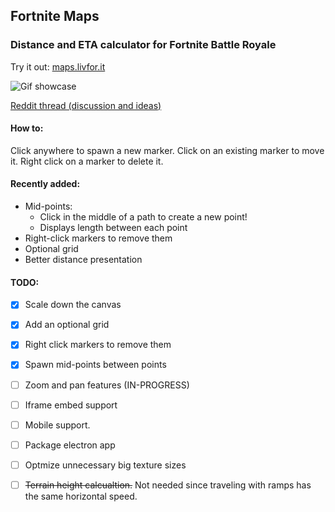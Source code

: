## Fortnite Maps
### Distance and ETA calculator for Fortnite Battle Royale

Try it out: [maps.livfor.it](http://maps.livfor.it)

![Gif showcase](img/showcase.gif)

[Reddit thread (discussion and ideas)](https://www.reddit.com/r/FortNiteBR/comments/8hhaiq/i_made_a_fortnite_eta_calculator/)

#### How to:
Click anywhere to spawn a new marker.
Click on an existing marker to move it.
Right click on a marker to delete it.

#### Recently added: 
 - Mid-points:
    - Click in the middle of a path to create a new point!
    - Displays length between each point
 - Right-click markers to remove them
 - Optional grid
 - Better distance presentation

#### TODO:
 - [x] Scale down the canvas
 - [x] Add an optional grid
 - [X] Right click markers to remove them
 - [X] Spawn mid-points between points
 - [ ] Zoom and pan features (IN-PROGRESS)
 - [ ] Iframe embed support
 - [ ] Mobile support.
 - [ ] Package electron app
 - [ ] Optmize unnecessary big texture sizes
 - [ ] ~~Terrain height calcualtion.~~ Not needed since traveling with ramps has the same horizontal speed.

